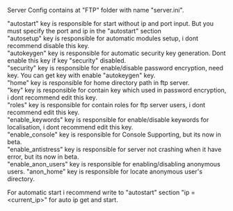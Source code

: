 Server Config contains at "FTP" folder with name "server.ini".  
  
"autostart" key is responsible for start without ip and port input. But you must specify the port and ip in the "autostart" section  
"autosetup" key is responsible for automatic modules setup, i dont recommend disable this key.  
"autokeygen" key is responsible for automatic security key generation. Dont enable this key if key "security" disabled.  
"security" key is responsible for enable/disable password encryption, need key. You can get key with enable "autokeygen" key.  
"home" key is responsible for home directory path in ftp server.  
"key" key is responsible for contain key which used in password encryption, i dont recommend edit this key.  
"roles" key is responsible for contain roles for ftp server users, i dont recommend edit this key.  
"enable_keywords" key is responsible for enable/disable keywords for localisation, i dont recommend edit this key.  
"enable_console" key is responsible for Console Supporting, but its now in beta.  
"enable_antistress" key is responsible for server not crashing when it have error, but its now in beta.  
"enable_anon_users" key is responsible for enabling/disabling anonymous users.
"anon_home" key is responsible for locate anonymous user's directory.

For automatic start i recommend write to "autostart" section "ip = <current_ip>" for auto ip get and start.
